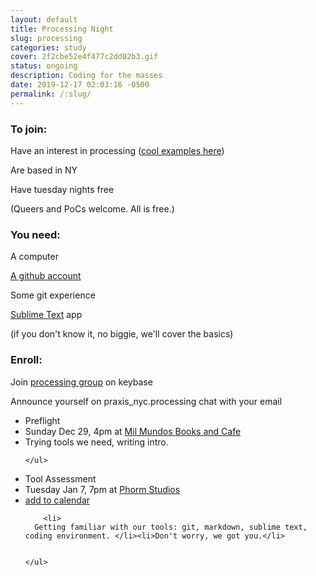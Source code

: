```yaml
---
layout: default
title: Processing Night
slug: processing
categories: study
cover: 2f2cbe52e4f477c2dd02b3.gif
status: ongoing
description: Coding for the masses
date: 2019-12-17 02:03:16 -0500
permalink: /:slug/
---
```


<div class="instructions wow">
<section>
  <h3>To join:</h3>
  <p>Have an interest in processing (<a href="https://www.instagram.com/explore/tags/processing/" target="_blank">cool examples here</a>)</p>
  <p>Are based in NY </p>
  <p>Have tuesday nights free</p>

<p>(Queers and PoCs welcome. All is free.)</p>

</section>
<section>
  <h3>You need:</h3>


  <p>A computer</p>
  <p><a href="https://github.com/login">A github account</a> </p>
<p>Some git experience</p>
  <p><a href="https://www.sublimetext.com/">Sublime Text</a> app</p>

<p>(if you don't know it, no biggie, we'll cover the basics)</p>


</section>
<section>
  <h3>Enroll:</h3>
<p>Join <a href="https://keybase.io/team/praxis_nyc.processing">processing group</a> on keybase</p>
<p>Announce yourself on praxis_nyc.processing chat with your email</p>
</section>
</div>
<div class="reverse">
  <section class="session wow">
    <div class="counter"></div>
    <ul class="syllabus">
      <li class="title">Preflight</li>
      <li class="meeting">Sunday Dec 29, 4pm at <a href="https://www.google.com/maps/search/mil+mundos/" target="_blank">Mil Mundos Books and Cafe</a></li>
      <li>
      Trying tools we need, writing intro.</li>    


    </ul>
  </section>

  <section class="session wow">
    <div class="counter"></div>
    <ul class="syllabus">
      <li class="title">Tool Assessment</li>
      <li class="meeting">Tuesday Jan 7, 7pm at <a href="https://www.google.com/maps/place/Phorm+Studios/@40.7136321,-73.9224489,17z/data=!4m8!1m2!2m1!1sphorm+studios!3m4!1s0x89c25f9388561d31:0xafa7577d72c7535c!8m2!3d40.7140542!4d-73.9216073" target="_blank">Phorm Studios</a></li> 
      <li class="action"> <a
        href="/assets/events/processing-2.ics">add to calendar</a></li>

        <li>
      Getting familiar with our tools: git, markdown, sublime text, coding environment. </li><li>Don't worry, we got you.</li>    


    </ul>
  </section>
</div>
